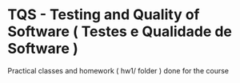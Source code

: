 # TQS - Testing and Quality of Software ( Testes e Qualidade de Software )

Practical classes and homework ( hw1/ folder ) done for the course



